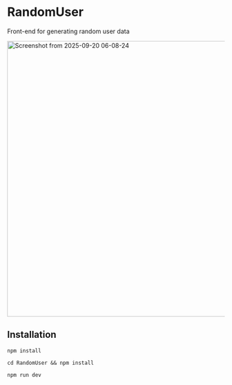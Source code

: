 # RandomUser
Front-end for generating random user data

<img width="558" height="637" alt="Screenshot from 2025-09-20 06-08-24" src="https://github.com/user-attachments/assets/4aa5e342-5e91-4a03-8b1a-dd52ff22cd07" />

## Installation
```
npm install
```

```
cd RandomUser && npm install
```

```
npm run dev
```
